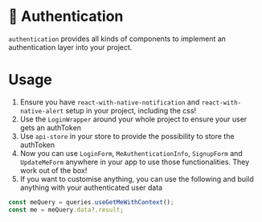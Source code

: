 # 🔐 Authentication

`authentication` provides all kinds of components to implement an authentication layer into your project.

# Usage

1. Ensure you have `react-with-native-notification` and `react-with-native-alert` setup in your project, including the css!
2. Use the `LoginWrapper` around your whole project to ensure your user gets an authToken
3. Use `api-store` in your store to provide the possibility to store the authToken
4. Now you can use `LoginForm`, `MeAuthenticationInfo`, `SignupForm` and `UpdateMeForm` anywhere in your app to use those functionalities. They work out of the box!
5. If you want to customise anything, you can use the following and build anything with your authenticated user data

```ts
const meQuery = queries.useGetMeWithContext();
const me = meQuery.data?.result;
```
